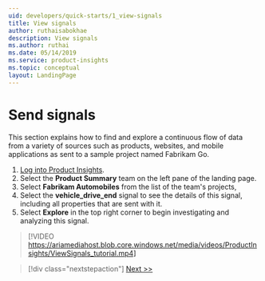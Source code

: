 ```yaml
---
uid: developers/quick-starts/1_view-signals
title: View signals
author: ruthaisabokhae
description: View signals
ms.author: ruthai
ms.date: 05/14/2019
ms.service: product-insights
ms.topic: conceptual
layout: LandingPage
---
```


# Send signals 

This section explains how to find and explore a continuous flow of data from a variety of sources such as products, websites, and mobile applications as sent to a sample project named Fabrikam Go.

1. [Log into Product Insights](what-is). 
2. Select the **Product Summary** team on the left pane of the landing page. 
3. Select **Fabrikam Automobiles** from the list of the team's projects, 
4. Select the **vehicle_drive_end** signal to see the details of this signal, including all properties that are sent with it.
5. Select **Explore** in the top right corner to begin investigating and analyzing this signal.

> [!VIDEO https://ariamediahost.blob.core.windows.net/media/videos/ProductInsights/ViewSignals_tutorial.mp4]

> [!div class="nextstepaction"]
> [Next >>](2_create-own-metric.md)
